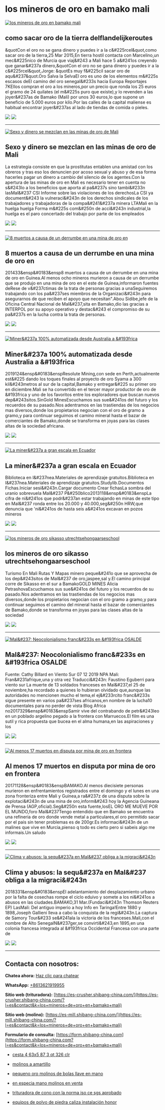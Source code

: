 # los mineros de oro en bamako mali

<a href="https://swt.shibang-china.com/?l=es&img&k=los+mineros+de+oro+en+bamako+mali" target="_blank">![los mineros de oro en bamako mali](http://static.shibang-china.com/all-800x300/136.jpg)</a>

## como sacar oro de la tierra delflandelijkeroutes
&quotCon el oro no se gana dinero y puedes ir a la c&#225rcel&quot,como sacar oro de la tierra,25 Mar 2015,En tierra hostil contacta con Marcelino,un mec&#225nico de Murcia que viaj&#243 a Mali hace 5 a&#241os creyendo que ganar&#237a dinero,&quotCon el oro no se gana dinero y puedes ir a la c&#225rcel&quot,Jorge: &quotEs muy f&#225cil sacar oro de aqu&#237&quot.Oro Salva la SelvaEl oro es uno de los elementos m&#225s escasos deEl camino del oro senegal&#233s hacia Europa Reportajes 7KEllos compran el oro a los mineros,por un precio que ronda los 25 euros el gramo de 24 quilates (el m&#225s puro que existe),y lo revenden a las joyer&#237as de Bamako (Mali) por unos 30 euros,lo que supone un beneficio de 5.000 euros por kilo.Por las calles de la capital maliense es habitual encontrar joyer&#237as al lado de tiendas de comida o pieles.


<a href="https://whatsapp.shibangsoft.com/WhatsApp.php" target="_blank" title="WhatsApp">![](http://static.shibang-china.com/icon/whatsapp.png)</a> <a href="https://swt.shibang-china.com/?l=es&icon&k=los+mineros+de+oro+en+bamako+mali" target="_blank">![](http://static.shibang-china.com/icon/chat-es.png)</a>

---

<a href="https://swt.shibang-china.com/?l=es&img&k=los+mineros+de+oro+en+bamako+mali" target="_blank">![Sexo y dinero se mezclan en las minas de oro de Mali](http://static.shibang-china.com/all-800x300/692.jpg)</a>

## Sexo y dinero se mezclan en las minas de oro de Mali
La estrategia consiste en que la prostitutas entablen una amistad con los obreros y tras eso los denuncien por acoso sexual y abuso y de esa forma hacerles pagar un dinero a cambio del silencio de los agentes.Con la apertura de las minas de oro en Mali es necesario tener en cuenta no s&#243lo a los beneficios que aporta al pa&#237s sino tambi&#233n lasMal&#237 CSI Informe sobre las violaciones de los derechosLa CSI ya document&#243 la vulneraci&#243n de los derechos sindicales de los trabajadores y trabajadoras de la compa&#241&#237a minera LTAMali en la huelga huelga Forma m&#225s com&#250n de acci&#243n industrial,la huelga es el paro concertado del trabajo por parte de los empleados


<a href="https://whatsapp.shibangsoft.com/WhatsApp.php" target="_blank" title="WhatsApp">![](http://static.shibang-china.com/icon/whatsapp.png)</a> <a href="https://swt.shibang-china.com/?l=es&icon&k=los+mineros+de+oro+en+bamako+mali" target="_blank">![](http://static.shibang-china.com/icon/chat-es.png)</a>

---

<a href="https://swt.shibang-china.com/?l=es&img&k=los+mineros+de+oro+en+bamako+mali" target="_blank">![8 muertos a causa de un derrumbe en una mina de oro en](http://static.shibang-china.com/all-800x300/109.jpg)</a>

## 8 muertos a causa de un derrumbe en una mina de oro en
201433&ensp&#0183&ensp8 muertos a causa de un derrumbe en una mina de oro en Guinea.Al menos ocho mineros murieron a causa de un derrumbe que se produjo en una mina de oro en el este de Guinea,informaron fuentes deRese de v&#237ctimas de la trata de personas gracias a unaSeguiremos trabajando con los pa&#237ses miembros de la Organizaci&#243n para asegurarnos de que reciben el apoyo que necesitan".Abou Sidibe,jefe de la Oficina Central Nacional de Mal&#237,sita en Bamako,dio las gracias a INTERPOL por su apoyo operativo y destac&#243 el compromiso de su pa&#237s en la lucha contra la trata de personas.


<a href="https://whatsapp.shibangsoft.com/WhatsApp.php" target="_blank" title="WhatsApp">![](http://static.shibang-china.com/icon/whatsapp.png)</a> <a href="https://swt.shibang-china.com/?l=es&icon&k=los+mineros+de+oro+en+bamako+mali" target="_blank">![](http://static.shibang-china.com/icon/chat-es.png)</a>

---

<a href="https://swt.shibang-china.com/?l=es&img&k=los+mineros+de+oro+en+bamako+mali" target="_blank">![Miner&#237a 100% automatizada desde Australia a &#193frica](http://static.shibang-china.com/all-800x300/187.jpg)</a>

## Miner&#237a 100% automatizada desde Australia a &#193frica
2019124&ensp&#0183&enspResolute Mining,con sede en Perth,actualmente est&#225 dando los toques finales al proyecto de oro Syama a 300 kil&#243metros al sur de la capital,Bamako y entregar&#225 su primer oro en diciembre.Mali se ha convertido en el tercer mayor productor de oro de &#193frica y uno de los favoritos entre los exploradores que buscan nuevos dep&#243sitos.SinGold MinesEscuchamos sus sue&#241os del futuro y los recuerdos de su pasado.Nos adentramos en las trastiendas de los negocios mas diversos,donde los propietarios negocian con el oro de gramo a gramo,y para continuar seguimos el camino mineral hasta el bazar de comerciantes de Bamako,donde se transforma en joyas para las clases altas de la sociedad africana.


<a href="https://whatsapp.shibangsoft.com/WhatsApp.php" target="_blank" title="WhatsApp">![](http://static.shibang-china.com/icon/whatsapp.png)</a> <a href="https://swt.shibang-china.com/?l=es&icon&k=los+mineros+de+oro+en+bamako+mali" target="_blank">![](http://static.shibang-china.com/icon/chat-es.png)</a>

---

<a href="https://swt.shibang-china.com/?l=es&img&k=los+mineros+de+oro+en+bamako+mali" target="_blank">![La miner&#237a a gran escala en Ecuador](http://static.shibang-china.com/all-800x300/1153.jpg)</a>

## La miner&#237a a gran escala en Ecuador
Biblioteca en l&#237nea.Materiales de aprendizaje gratuitos.Biblioteca en l&#237nea.Materiales de aprendizaje gratuitos.Studylib.Documentos Fichas.Iniciar sesi&#243n.Cargar documento Crear fichasLa sombra del uranio sobrevuela Mal&#237 P&#250blico2013118&ensp&#0183&enspLa cifra de ni&#241os que podr&#237an estar trabajando en minas de este tipo en Mal&#237 ronda entre los 20.000 y 40.000,seg&#250n HRW,que denuncia que 'ni&#241os de hasta seis a&#241os excavan en pozos mineros


<a href="https://whatsapp.shibangsoft.com/WhatsApp.php" target="_blank" title="WhatsApp">![](http://static.shibang-china.com/icon/whatsapp.png)</a> <a href="https://swt.shibang-china.com/?l=es&icon&k=los+mineros+de+oro+en+bamako+mali" target="_blank">![](http://static.shibang-china.com/icon/chat-es.png)</a>

---

<a href="https://swt.shibang-china.com/?l=es&img&k=los+mineros+de+oro+en+bamako+mali" target="_blank">![los mineros de oro sikasso utrechtsehongaarseschool](http://static.shibang-china.com/all-800x300/1525.jpg)</a>

## los mineros de oro sikasso utrechtsehongaarseschool
Turismo En Mali Rutas Y Mapas minero peque&#241o que se aprovecha de los dep&#243sitos de Mal&#237 de oro,jaspee,sal y.El camino principal corre de Sikasso en el sur a BamakoGOLD MINES Alicia PetrashovaEscuchamos sus sue&#241os del futuro y los recuerdos de su pasado.Nos adentramos en las trastiendas de los negocios mas diversos,donde los propietarios negocian con el oro gramo a gramo,y para continuar seguimos el camino del mineral hasta el bazar de comerciantes de Bamako,donde se transforma en joyas para las clases altas de la sociedad


<a href="https://whatsapp.shibangsoft.com/WhatsApp.php" target="_blank" title="WhatsApp">![](http://static.shibang-china.com/icon/whatsapp.png)</a> <a href="https://swt.shibang-china.com/?l=es&icon&k=los+mineros+de+oro+en+bamako+mali" target="_blank">![](http://static.shibang-china.com/icon/chat-es.png)</a>

---

<a href="https://swt.shibang-china.com/?l=es&img&k=los+mineros+de+oro+en+bamako+mali" target="_blank">![Mal&#237: Neocolonialismo franc&#233s en &#193frica OSALDE](http://static.shibang-china.com/all-800x300/182.jpg)</a>

## Mal&#237: Neocolonialismo franc&#233s en &#193frica OSALDE
Fuente: Cathy Billard en Viento Sur 07 12 2019 NPA Mali: Fran&#231afrique,una y otra vez Traducci&#243n: Faustino Eguberri para viento sur La muerte de 13 soldados franceses en Mal&#237,el 25 de noviembre,ha recordado a quienes lo hubieran olvidado que,aunque las autoridades no mencionen mucho el tema,el ej&#233rcito franc&#233s sigue presente en varios pa&#237ses africanos,en nombre de la lucha10 documentales para no perder de vista Blog Africa no2017329&ensp&#0183&enspSamir vive del contrabando de petr&#243leo en un poblado argelino pegado a la frontera con Marruecos.El film es una sutil y rica propuesta que bucea en el alma humana,en las aspiraciones y los


<a href="https://whatsapp.shibangsoft.com/WhatsApp.php" target="_blank" title="WhatsApp">![](http://static.shibang-china.com/icon/whatsapp.png)</a> <a href="https://swt.shibang-china.com/?l=es&icon&k=los+mineros+de+oro+en+bamako+mali" target="_blank">![](http://static.shibang-china.com/icon/chat-es.png)</a>

---

<a href="https://swt.shibang-china.com/?l=es&img&k=los+mineros+de+oro+en+bamako+mali" target="_blank">![Al menos 17 muertos en disputa por mina de oro en frontera](http://static.shibang-china.com/all-800x300/1519.jpg)</a>

## Al menos 17 muertos en disputa por mina de oro en frontera
20171128&ensp&#0183&enspBAMAKO.Al menos diecisiete personas murieron en enfrentamientos registrados entre el domingo y el lunes en una zona fronteriza entre Mali y Guinea,a ra&#237z de una disputa sobre la explotaci&#243n de una mina de oro,inform&#243 hoy la Agencia Guineana de Prensa (AGP,oficial).Seg&#250n esta fuente,losEL ORO ME MUEVE POR EL MUNDO,foro Mal&#237Tengo entendido que en Bamako se encuentra una refineria de oro donde vende metal a particulares,el oro permitido sacar por el pais sin tener problemas es de 200gr.Es informaci&#243n de un malines que vive en Murcia,pienso q todo es cierto pero si sabeis algo me informais.Un saludo


<a href="https://whatsapp.shibangsoft.com/WhatsApp.php" target="_blank" title="WhatsApp">![](http://static.shibang-china.com/icon/whatsapp.png)</a> <a href="https://swt.shibang-china.com/?l=es&icon&k=los+mineros+de+oro+en+bamako+mali" target="_blank">![](http://static.shibang-china.com/icon/chat-es.png)</a>

---

<a href="https://swt.shibang-china.com/?l=es&img&k=los+mineros+de+oro+en+bamako+mali" target="_blank">![Clima y abusos: la sequ&#237a en Mal&#237 obliga a la migraci&#243n](http://static.shibang-china.com/all-800x300/980.jpg)</a>

## Clima y abusos: la sequ&#237a en Mal&#237 obliga a la migraci&#243n
2018331&ensp&#0183&enspEl adelantamiento del desplazamiento urbano por la falta de cosechas rompe el ciclo eduivo y somete a los ni&#241os a abusos en las ciudades.BAMAKO,31 Mar.(Fundaci&#243n Thomson Reuters EP) LasMali: Del antiguo imperio a hoy Info en Taringa!Entre 1880 y 1898,Joseph Gallieni lleva a cabo la conquista de la regi&#243n.La captura de Samory Tour&#233 se&#241ala la victoria de los franceses.Mali,con el nombre de Alto SenegalN&#237ger,se convirti&#243,en 1895,en una colonia francesa integrada al &#193frica Occidental Francesa con una parte de


<a href="https://whatsapp.shibangsoft.com/WhatsApp.php" target="_blank" title="WhatsApp">![](http://static.shibang-china.com/icon/whatsapp.png)</a> <a href="https://swt.shibang-china.com/?l=es&icon&k=los+mineros+de+oro+en+bamako+mali" target="_blank">![](http://static.shibang-china.com/icon/chat-es.png)</a>

---
## Contacta con nosotros:

**Chatea ahora:** [Haz clic para chatear](https://swt.shibang-china.com?l=es&contact&k=los+mineros+de+oro+en+bamako+mali)

**WhatsApp:**  [+8613621919955](https://whatsapp.shibangsoft.com/WhatsApp.php)

**Sitio web (trituradora):** [https://es-crusher.shibang-china.com/](https://es-crusher.shibang-china.com/?l=es&contact&k=los+mineros+de+oro+en+bamako+mali)

**Sitio web (molino):** [https://es-mill.shibang-china.com/](https://es-mill.shibang-china.com/?l=es&contact&k=los+mineros+de+oro+en+bamako+mali)

**Formulario de consulta:** [https://form.shibang-china.com](https://form.shibang-china.com?l=es&contact&k=los+mineros+de+oro+en+bamako+mali)

* [cesta 4 63x5 87 3 qt 326 clr](../61/cesta%204%2063x5%2087%203%20qt%20326%20clr.md)

* [molinos a amartillo](../63/molinos%20a%20amartillo.md)

* [pequeno oro molinos de bolas llave en mano](../51/pequeno%20oro%20molinos%20de%20bolas%20llave%20en%20mano.md)

* [en especia mano molinos en venta](../56/en%20especia%20mano%20molinos%20en%20venta.md)

* [trituradora de cono con la norma iso ce sgs aprobado](../65/trituradora%20de%20cono%20con%20la%20norma%20iso%20ce%20sgs%20aprobado.md)

* [equipos de polvo de piedra caliza instalación honor](../63/equipos%20de%20polvo%20de%20piedra%20caliza%20instalaci%C3%B3n%20honor.md)